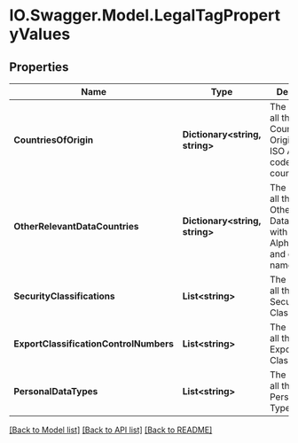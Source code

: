 # IO.Swagger.Model.LegalTagPropertyValues
## Properties

Name | Type | Description | Notes
------------ | ------------- | ------------- | -------------
**CountriesOfOrigin** | **Dictionary&lt;string, string&gt;** | The values of all the allowed Countries of Origin with the ISO Alpha 2 code and country name. | [optional] 
**OtherRelevantDataCountries** | **Dictionary&lt;string, string&gt;** | The values of all the allowed Other Relevant Data Countries with the ISO Alpha 2 code and country name. | [optional] 
**SecurityClassifications** | **List&lt;string&gt;** | The values of all the allowed Security Classifications. | [optional] 
**ExportClassificationControlNumbers** | **List&lt;string&gt;** | The name of all the allowed Export Classifications. | [optional] 
**PersonalDataTypes** | **List&lt;string&gt;** | The name of all the allowed Personal Data Type values. | [optional] 

[[Back to Model list]](../README.md#documentation-for-models) [[Back to API list]](../README.md#documentation-for-api-endpoints) [[Back to README]](../README.md)

